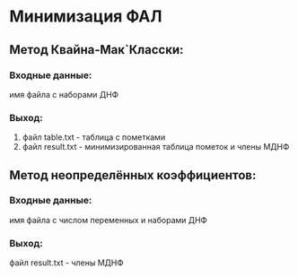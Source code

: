 # Минимизация ФАЛ
## Метод Квайна-Мак`Класски:

### Входные данные: 
имя файла с наборами ДНФ
### Выход: 
1) файл table.txt - таблица с пометками
2) файл result.txt - минимизированная таблица пометок и члены МДНФ

## Метод неопределённых коэффициентов:

### Входные данные: 
имя файла с числом переменных и наборами ДНФ
### Выход: 
файл result.txt - члены МДНФ
